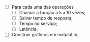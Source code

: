 * [ ] Para cada uma das operações
  * [ ] Chamar a função a 5 a 10 vezes;
  * [ ] Salvar tempo de resposta;
  * [ ] Tempo no serviço;
  * [ ] Latência;
* [ ] Construir gráficos em matplotlib;